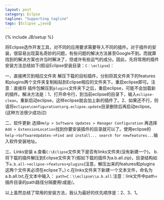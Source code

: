 ```yaml
---
layout: post
category: Eclpse
tagline: "Supporting tagline"
tags: [Eclipse ,java]
---
```

{% include JB/setup %}

将Eclipse选作开发工具，对不同的应用要求需要导入不同的插件。对于插件的安装，很容易出现莫名奇妙的问题，有些问题的解决方法甚至Google不到。而就算找到的解决方案也许当时解决了，但或许有些运气的成分。因此，先将常用的插件安装方法总结如下(假设Eclipse安装目录：`C：\eclipse`)：

一、直接拷贝到相应文件夹
    解压下载的目标插件，分别将其文件夹下的features和plugins两个文件夹复制粘贴到Eclipse相应的文件夹下。重启eclipse即可。注意：直接将 插件包解压到`plugins`文件夹下之后，重启eclipse，可能不会加载新的插件。解决方法是：1、打开命令行，到当前eclipse的目录下，输入`eclipse-clean`，重新启动eclipse，这样eclipse就会加上新的插件了。2、如果还不行，则请将`eclipse\configuration\org.eclipse.update`目录删除后再启动eclipse。(这种方法很少成功过)

二、软件更新
    选择`Help > Software Updates > Manager Configuration`
再选择`Add > ExtensionLocation`找到你要安装插件的目录就可以了。使用eclipse的`help->SoftwareUpdates->Find and install... search for newfeatures...`输入软件安装地址。
 
三、Links安装
   a.查看`C:\Eclipse`文件夹下是否有links文件夹(没有新建一个)。
   b.将下载的插件解压到Eclipse文件夹下(假如下载的插件为a.b.all.zip)，目录结构如下`a.b.all->eclipse->features+plugins`(注意，解压出来的features和plugins这两个文件夹必须在eclipse下。)
   c.在links文件夹下新建一个文本文件，命名为a.b.all.txt,在文本中输入：
        `path=C：\\eclipse\\a.b.all`
注意：link文件中path=插件目录的path路径分隔要用\\或是/。
 
以上虽然总结了常用的安装方法，我认为最好的优先顺序是：2、3、1。
